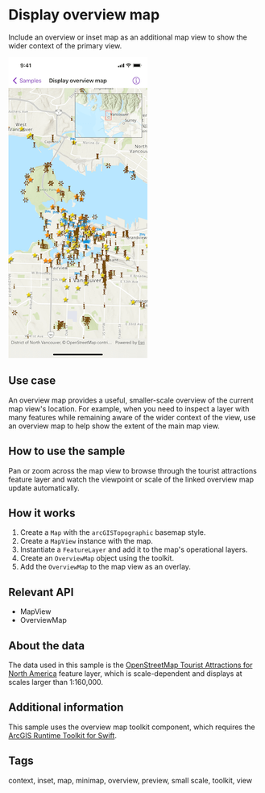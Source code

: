# Display overview map

Include an overview or inset map as an additional map view to show the wider context of the primary view.

![Screenshot of display overview map sample](display-overview-map.png)

## Use case

An overview map provides a useful, smaller-scale overview of the current map view's location. For example, when you need to inspect a layer with many features while remaining aware of the wider context of the view, use an overview map to help show the extent of the main map view.

## How to use the sample

Pan or zoom across the map view to browse through the tourist attractions feature layer and watch the viewpoint or scale of the linked overview map update automatically.

## How it works

1. Create a `Map` with the `arcGISTopographic` basemap style.
2. Create a `MapView` instance with the map.
3. Instantiate a `FeatureLayer` and add it to the map's operational layers.
4. Create an `OverviewMap` object using the toolkit.
5. Add the `OverviewMap` to the map view as an overlay.

## Relevant API

* MapView
* OverviewMap

## About the data

The data used in this sample is the [OpenStreetMap Tourist Attractions for North America](https://www.arcgis.com/home/item.html?id=97ceed5cfc984b4399e23888f6252856) feature layer, which is scale-dependent and displays at scales larger than 1:160,000.

## Additional information

This sample uses the overview map toolkit component, which requires the [ArcGIS Runtime Toolkit for Swift](https://github.com/Esri/arcgis-runtime-toolkit-swift).

## Tags

context, inset, map, minimap, overview, preview, small scale, toolkit, view
